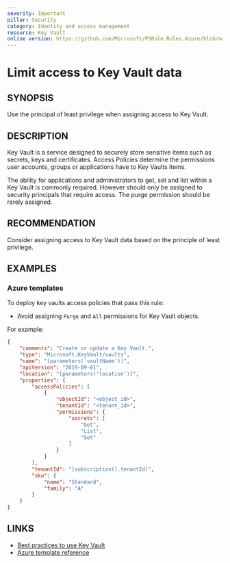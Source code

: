 ```yaml
---
severity: Important
pillar: Security
category: Identity and access management
resource: Key Vault
online version: https://github.com/Microsoft/PSRule.Rules.Azure/blob/main/docs/en/rules/Azure.KeyVault.AccessPolicy.md
---
```


# Limit access to Key Vault data

## SYNOPSIS

Use the principal of least privilege when assigning access to Key Vault.

## DESCRIPTION

Key Vault is a service designed to securely store sensitive items such as secrets, keys and certificates.
Access Policies determine the permissions user accounts, groups or applications have to Key Vaults items.

The ability for applications and administrators to get, set and list within a Key Vault is commonly required.
However should only be assigned to security principals that require access.
The purge permission should be rarely assigned.

## RECOMMENDATION

Consider assigning access to Key Vault data based on the principle of least privilege.

## EXAMPLES

### Azure templates

To deploy key vaults access policies that pass this rule:

- Avoid assigning `Purge` and `All` permissions for Key Vault objects.

For example:

```json
{
    "comments": "Create or update a Key Vault.",
    "type": "Microsoft.KeyVault/vaults",
    "name": "[parameters('vaultName')]",
    "apiVersion": "2019-09-01",
    "location": "[parameters('location')]",
    "properties": {
        "accessPolicies": [
            {
                "objectId": "<object_id>",
                "tenantId": "<tenant_id>",
                "permissions": {
                    "secrets": [
                        "Get",
                        "List",
                        "Set"
                    ]
                }
            }
        ],
        "tenantId": "[subscription().tenantId]",
        "sku": {
            "name": "Standard",
            "family": "A"
        }
    }
}
```

## LINKS

- [Best practices to use Key Vault](https://docs.microsoft.com/azure/key-vault/general/best-practices)
- [Azure template reference](https://docs.microsoft.com/azure/templates/microsoft.keyvault/vaults)

